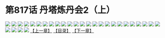 # 第817话 丹塔炼丹会2（上）
![](https://mhpic.xiaomingtaiji.net/comic/D/斗破苍穹/第817话F1_262510/1.jpg-zymk.middle.webp)
![](https://mhpic.xiaomingtaiji.net/comic/D/斗破苍穹/第817话F1_262510/2.jpg-zymk.middle.webp)
![](https://mhpic.xiaomingtaiji.net/comic/D/斗破苍穹/第817话F1_262510/3.jpg-zymk.middle.webp)
![](https://mhpic.xiaomingtaiji.net/comic/D/斗破苍穹/第817话F1_262510/4.jpg-zymk.middle.webp)
![](https://mhpic.xiaomingtaiji.net/comic/D/斗破苍穹/第817话F1_262510/5.jpg-zymk.middle.webp)
![](https://mhpic.xiaomingtaiji.net/comic/D/斗破苍穹/第817话F1_262510/6.jpg-zymk.middle.webp)
![](https://mhpic.xiaomingtaiji.net/comic/D/斗破苍穹/第817话F1_262510/7.jpg-zymk.middle.webp)
![](https://mhpic.xiaomingtaiji.net/comic/D/斗破苍穹/第817话F1_262510/8.jpg-zymk.middle.webp)
![](https://mhpic.xiaomingtaiji.net/comic/D/斗破苍穹/第817话F1_262510/9.jpg-zymk.middle.webp)
![](https://mhpic.xiaomingtaiji.net/comic/D/斗破苍穹/第817话F1_262510/10.jpg-zymk.middle.webp)
![](https://mhpic.xiaomingtaiji.net/comic/D/斗破苍穹/第817话F1_262510/11.jpg-zymk.middle.webp)
![](https://mhpic.xiaomingtaiji.net/comic/D/斗破苍穹/第817话F1_262510/12.jpg-zymk.middle.webp)
![](https://mhpic.xiaomingtaiji.net/comic/D/斗破苍穹/第817话F1_262510/13.jpg-zymk.middle.webp)
![](https://mhpic.xiaomingtaiji.net/comic/D/斗破苍穹/第817话F1_262510/14.jpg-zymk.middle.webp)
![](https://mhpic.xiaomingtaiji.net/comic/D/斗破苍穹/第817话F1_262510/15.jpg-zymk.middle.webp)
![](https://mhpic.xiaomingtaiji.net/comic/D/斗破苍穹/第817话F1_262510/16.jpg-zymk.middle.webp)
![](https://mhpic.xiaomingtaiji.net/comic/D/斗破苍穹/第817话F1_262510/17.jpg-zymk.middle.webp)
![](https://mhpic.xiaomingtaiji.net/comic/D/斗破苍穹/第817话F1_262510/18.jpg-zymk.middle.webp)
![](https://mhpic.xiaomingtaiji.net/comic/D/斗破苍穹/第817话F1_262510/19.jpg-zymk.middle.webp)
![](https://mhpic.xiaomingtaiji.net/comic/D/斗破苍穹/第817话F1_262510/20.jpg-zymk.middle.webp)
![](https://mhpic.xiaomingtaiji.net/comic/D/斗破苍穹/第817话F1_262510/21.jpg-zymk.middle.webp)
![](https://mhpic.xiaomingtaiji.net/comic/D/斗破苍穹/第817话F1_262510/22.jpg-zymk.middle.webp)
![](https://mhpic.xiaomingtaiji.net/comic/D/斗破苍穹/第817话F1_262510/23.jpg-zymk.middle.webp)
![](https://mhpic.xiaomingtaiji.net/comic/D/斗破苍穹/第817话F1_262510/24.jpg-zymk.middle.webp)
![](https://mhpic.xiaomingtaiji.net/comic/D/斗破苍穹/第817话F1_262510/25.jpg-zymk.middle.webp)
![](https://mhpic.xiaomingtaiji.net/comic/D/斗破苍穹/第817话F1_262510/26.jpg-zymk.middle.webp)
![](https://mhpic.xiaomingtaiji.net/comic/D/斗破苍穹/第817话F1_262510/27.jpg-zymk.middle.webp)
![](https://mhpic.xiaomingtaiji.net/comic/D/斗破苍穹/第817话F1_262510/28.jpg-zymk.middle.webp)
![](https://mhpic.xiaomingtaiji.net/comic/D/斗破苍穹/第817话F1_262510/29.jpg-zymk.middle.webp)
[【上一章】](./820.md)
[【目录】](./READMD.md)
[【下一章】](./822.md)
